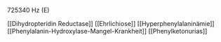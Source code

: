 725340 Hz (E)

[[Dihydropteridin Reductase]]
[[Ehrlichiose]]
[[Hyperphenylalaninämie]]
[[Phenylalanin-Hydroxylase-Mangel-Krankheit]]
[[Phenylketonurias]]